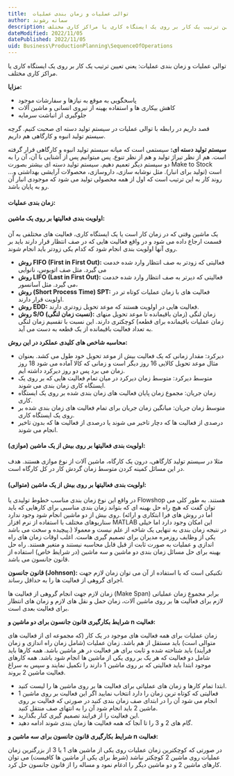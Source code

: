 ```yaml
---
title:  توالی عملیات و زمان بندی عملیات
author: سمانه رشوند  
description: یعنی تعیین ترتیب یک کار بر روی یک ایستگاه کاری یا مراکز کاری مختلف
dateModified: 2022/11/05 
datePublished: 2022/11/05
uid: Business\ProductionPlanning\SequenceOfOperations
---
```


توالی عملیات و زمان بندی عملیات: یعنی تعیین ترتیب یک کار بر روی یک ایستگاه کاری یا مراکز کاری مختلف.

**مزایا:**
*	پاسخگویی به موقع به نیازها و سفارشات موجود
*	کاهش بیکاری ها و استفاده بهینه از نیروی انسانی و ماشین آلات
*	جلوگیری از انباشت سرمایه

قصد داریم در رابطه با توالی عملیات در سیستم تولید دسته ای صحبت کنیم. گرچه سیستم تولید انبوه و کارگاهی هم داریم. 

**سیستم تولید دسته ای:** سیستمی است که میانه سیستم تولید انبوه و کارگاهی قرار گرفته است. هم از نظر تیراژ تولید و هم از نظر تنوع. پس میتوانیم پس از آشنایی با آن، آن را به دو سیستم دیگر تعمیم دهیم.
سیستم تولید دسته ای بیشتر بصورت Make to Stock است (تولید برای انبار). مثل نوشابه سازی، داروسازی، محصولات آرایشی بهداشتی و...
روند کار به این ترتیب است که اول از همه محصولی تولید می شود که موجودی انبار آن رو به پایان باشد. 


#### زمان بندی عملیات:

#### اولویت بندی فعالیتها بر روی یک ماشین:

یک ماشین وقتی که در زمان کار است یا یک ایستگاه کاری، فعالیت های مختلفی به آن قسمت ارجاع داده می شود و در واقع فعالیت هایی که در صف انتظار قرار دارند باید بر روی آنها اولویت بندی انجام شود که کدام یکی زودتر باید انجام شوند.

*   **روش FIFO (First in First Out):** فعالیتی که زودتر به صف انتظار وارد شده خدمت می گیرد. مثل صف اتوبوس، نانوایی
*   **روش LIFO (Last in First Out):** فعالیتی که دیرتر به صف انتظار وارد شده خدمت می گیرد. مثل آسانسور، 
*   **روش (Short Process Time) SPT:** فعالیت های با زمان عملیات کوتاه تر در اولویت قرار دارند.
*   **روش EDD:** فعالیت هایی در اولویت هستند که موعد تحویل زودتری دارند.
*   **روش S/O (نسبت زمان لنگی):** زمان لنگی (زمان باقیمانده تا موعد تحویل منهای زمان عملیات باقیمانده برای قطعه) کوچکتری دارند. این نسبت با تقسیم زمان لنگی به تعداد فعالیت باقیمانده از یک قطعه به دست می آید.

**محاسبه شاخص های کلیدی عملکرد در این روش:**

*	دیرکرد: مقدار زمانی که یک فعالیت بیش از موعد تحویل خود طول می کشد. بعنوان مثال موعد تحویل کالایی 16 روز دیگر است و زمانی که کالا آماده می شود 18 روز زمان می برد پس دو روز دیرکرد داشته ایم.
*	متوسط دیرکرد: متوسط زمان دیرکرد در میان تمام فعالیت هایی که بر روی یک ایستگاه کاری زمان بندی می شوند.
*	زمان جریان: مجموع زمان پایان فعالیت های زمان بندی شده بر روی یک ایستگاه کاری.
*	متوسط زمان جریان: میانگین زمان جریان برای تمام فعالیت های زمان بندی شده بر روی یک ایستگاه کاری.
*	درصدی از فعالیت ها که دچار تاخیر می شوند یا درصدی از فعالیت ها که بدون تاخیر انجام می شوند.

#### اولویت بندی فعالیتها بر روی بیش از یک ماشین (موازی):

مثلا در سیستم تولید کارگاهی، درون یک کارگاه، ماشین آلات از نوع موازی هستند. هدف در این مسائل کمینه کردن متوسط زمان گردش کار در کل کارگاه است.


#### اولویت بندی فعالیتها بر روی بیش از یک ماشین (متوالی):

در واقع این نوع زمان بندی مناسب خطوط تولیدی یا Flowshop هستند.
به طور کلی می توان گفت که هیچ راه حل بهینه ای که بتواند زمان بندی مناسبی برای کارهایی که باید روی بیش از دو ماشین انجام شود وجود ندارد. (اما در روش های فرا ابتکاری و ارائه سناریوهای مختلف با استفاده از نرم افزار MATLAB این امکان وجود دارد اما خیلی پیچیده و سخت می باشد.)
در نتیجه زمان بندی به تنهایی یک شاخه از علم نیست و معمولا یکی از وظایف روزمره مدیران برای تصمیم گیری هاست. اغلب اوقات زمان های راه اندازی و عملیات به صورت ثابت از قبل قابل محاسبه نیستند و متغیر هستند.
راه حل بهینه برای حل مسائل زمان بندی دو ماشین و سه ماشین (در شرایط خاص) استفاده از قانون جانسون می باشد.


**قانون جانسون (Johnson):** تکنیکی است که با استفاده از آن می توان زمان لازم جهت اجرای گروهی از فعالیت ها را به حداقل رساند. 

زمان لازم جهت انجام گروهی از فعالیت ها (Make Span)
برابر مجموع زمان عملیاتی لازم برای فعالیت ها بر روی ماشین آلات، زمان حمل و نقل های لازم و زمان های انتظار برای فعالیت بعدی است.


**شرایط بکارگیری قانون جانسون برای دو ماشین و n فعالیت:**

زمان عملیات برای همه فعالیت های موجود در یک کار (که مجموعه ای از فعالیت های متوالی است) باید مستقل از هم باشد. 
زمان عملیات (شامل زمان راه اندازی و زمان فرآیند) باید شناخته شده و ثابت برای هر فعالیت در هر ماشین باشد.
همه کارها باید شامل دو فعالیت که هر یک بر روی یکی از ماشین ها انجام شود باشد.
همه کارهای موجود ابتدا باید فعالیتی که بر روی ماشین 1 دارند را تکمیل نمایند و سپس به سراغ فعالیت ماشین 2 بروند.


*	ابتدا تمام کارها و زمان های عملیاتی برای فعالیت ها بر روی ماشین ها را لیست کنید.
*	فعالیتی که کوتاه ترین زمان را دارد انتخاب نمایید اگر این فعالیت بر روی ماشین 1 انجام می شود آن را در ابتدای صف زمان بندی کنید در صورتی که فعالیت بر روی ماشین 2 باید انجام شود آن را به انتهای صف منتقل کنید.
*	این فعالیت را از فرایند تصمیم گیری کنار بگذارید.
*	گام های 2 و 3 را تا آنجا که همه فعالیت ها زمان بندی شوند ادامه دهید.

**شرایط بکارگیری قانون جانسون برای سه ماشین و n فعالیت:**

در صورتی که کوچکترین زمان عملیات روی یکی از ماشین های 1 یا 3 از بزرگترین زمان عملیات روی ماشین 2 کوچکتر نباشد (شرط برای یکی از ماشین ها کافیست) می توان کارهای ماشین 2 و دو ماشین دیگر را ادغام نمود و مساله را از قانون جانسون حل کرد.


